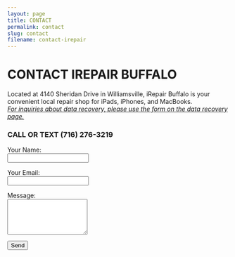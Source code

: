 ```yaml
---
layout: page
title: CONTACT
permalink: contact
slug: contact
filename: contact-irepair
---
```

# CONTACT IREPAIR BUFFALO

Located at 4140 Sheridan Drive in Williamsville, iRepair Buffalo is your convenient local repair shop for iPads, iPhones, and MacBooks.<br>
<i>[For inquiries about data recovery, please use the form on the data recovery page.](/data-recovery)</i>
### CALL OR TEXT (716) 276-3219

<form name="contact" method="POST" data-netlify="true">
  <input type="hidden" name="form-name" value="contact">

  <p>
    <label>Your Name:<br>
      <input type="text" name="name" required>
    </label>
  </p>

  <p>
    <label>Your Email:<br>
      <input type="email" name="email" required>
    </label>
  </p>

  <p>
    <label>Message:<br>
      <textarea name="message" rows="5" required></textarea>
    </label>
  </p>

  <p>
    <button type="submit">Send</button>
  </p>
</form>